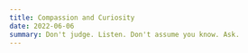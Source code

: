 ```yaml
---
title: Compassion and Curiosity
date: 2022-06-06
summary: Don't judge. Listen. Don't assume you know. Ask.
---
```




